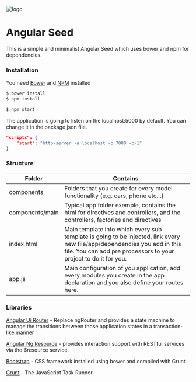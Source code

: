 ![logo](https://angular.io/resources/images/logos/standard/shield-large.png)

# Angular Seed

This is a simple and minimalist Angular Seed which uses bower and npm for dependencies.

### Installation

You need [Bower](http://bower.io/) and [NPM](https://www.npmjs.com/) installed



```sh
$ bower install
$ npm install
```

```sh
$ npm start
```

The application is going to listen on the localhost:5000 by default. You can change it in the package.json file.

```json
"scripts": {
    "start": "http-server -a localhost -p 7000 -c-1"
}
```

### Structure

Folder | Contains
--- | ---
components | Folders that you create for every model functionality (e.g. cars, phone etc...)
components/main | Typical app folder exemple, contains the html for directives and controllers, and the controllers, factories and directives
index.html | Main template into which every sub template is going to be injected, link every new file/app/dependencies you add in this file. You can add pre processors to your project to do it for you.
app.js | Main configuration of you application, add every modules you create in the app declaration and you also define your routes here.

### Libraries

[Angular Ui Router](https://github.com/angular-ui/ui-router) - Replace ngRouter and provides a state machine to manage the transitions between those application states in a transaction-like manner

[Angular Ng Resource](https://docs.angularjs.org/api/ngResource) - provides interaction support with RESTful services via the $resource service.

[Bootstrap](http://getbootstrap.com/getting-started/#download-bower) - CSS framework installed using bower and compiled with Grunt

[Grunt](http://gruntjs.com/) - The JavaScript Task Runner
